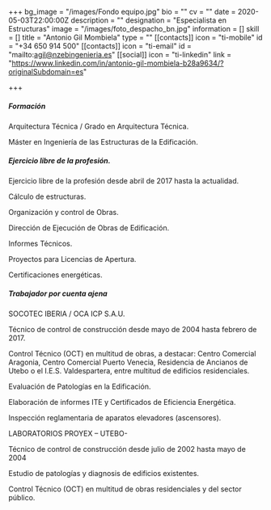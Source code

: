 +++
bg_image = "/images/Fondo equipo.jpg"
bio = ""
cv = ""
date = 2020-05-03T22:00:00Z
description = ""
designation = "Especialista en Estructuras"
image = "/images/foto_despacho_bn.jpg"
information = []
skill = []
title = "Antonio Gil Mombiela"
type = ""
[[contacts]]
icon = "ti-mobile"
id = "+34 650 914 500"
[[contacts]]
icon = "ti-email"
id = "mailto:agil@nzebingenieria.es"
[[social]]
icon = "ti-linkedin"
link = "https://www.linkedin.com/in/antonio-gil-mombiela-b28a9634/?originalSubdomain=es"

+++
##### Formación

Arquitectura Técnica / Grado en Arquitectura Técnica.

Máster en Ingeniería de las Estructuras de la Edificación.

##### Ejercicio libre de la profesión.

Ejercicio libre de la profesión desde abril de 2017 hasta la actualidad.

Cálculo de estructuras.

Organización y control de Obras.

Dirección de Ejecución de Obras de Edificación.

Informes Técnicos.

Proyectos para Licencias de Apertura.

Certificaciones energéticas.

##### Trabajador por cuenta ajena

SOCOTEC IBERIA / OCA ICP S.A.U.

Técnico de control de construcción desde mayo de 2004 hasta febrero de 2017.

Control Técnico (OCT) en multitud de obras, a destacar: Centro Comercial Aragonia, Centro Comercial Puerto Venecia, Residencia de Ancianos de Utebo o el I.E.S. Valdespartera, entre multitud de edificios residenciales.

Evaluación de Patologías en la Edificación.

Elaboración de informes ITE y Certificados de Eficiencia Energética.

Inspección reglamentaria de aparatos elevadores (ascensores).

LABORATORIOS PROYEX – UTEBO-

Técnico de control de construcción desde julio de 2002 hasta mayo de 2004

Estudio de patologías y diagnosis de edificios existentes.

Control Técnico (OCT) en multitud de obras residenciales y del sector público.